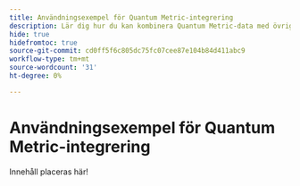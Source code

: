 ```yaml
---
title: Användningsexempel för Quantum Metric-integrering
description: Lär dig hur du kan kombinera Quantum Metric-data med övriga data i Customer Journey Analytics.
hide: true
hidefromtoc: true
source-git-commit: cd0ff5f6c805dc75fc07cee87e104b84d411abc9
workflow-type: tm+mt
source-wordcount: '31'
ht-degree: 0%

---
```


# Användningsexempel för Quantum Metric-integrering

Innehåll placeras här!
